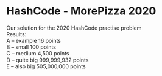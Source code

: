 # HashCode - MorePizza 2020 
Our solution for the 2020 HashCode practise problem
<br>
Results:
<br>
A – example 16 points
<br>
B – small 100 points
<br>
C – medium 4,500 points
<br>
D – quite big 999,999,932 points
<br>
E – also big 505,000,000 points
